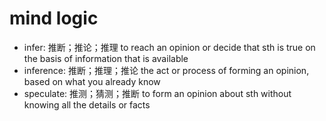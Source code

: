 # mind logic

- infer: 推断；推论；推理 to reach an opinion or decide that sth is true on the basis of information that is available
- inference: 推断；推理；推论 the act or process of forming an opinion, based on what you already know
- speculate: 推测；猜测；推断 to form an opinion about sth without knowing all the details or facts
